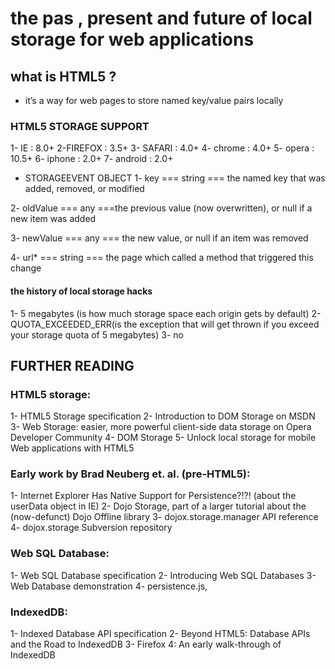 # the pas , present and future of local storage for web applications 

## what is HTML5 ? 
* it’s a way for web pages to store named key/value pairs locally 

### HTML5 STORAGE SUPPORT 
1- IE : 8.0+ 
2-FIREFOX :  3.5+ 
3- SAFARI : 4.0+
4- chrome : 4.0+ 
5- opera : 10.5+ 
6- iphone : 2.0+
7- android : 2.0+ 

* STORAGEEVENT OBJECT 
1- key ===	string ===	the named key that was added, removed, or modified

2- oldValue ===	any	 ===the previous value (now overwritten), or null if a new item was added

3-  newValue ===	any	=== the new value, or null if an item was removed

4-  url* ===	string ===	the page which called a method that triggered this change

#### the history of local storage hacks 

1- 5 megabytes (is how much storage space each origin gets by default)
2- QUOTA_EXCEEDED_ERR(is the exception that will get thrown if you exceed your storage quota of 5 megabytes)
3- no 


## FURTHER READING 
### HTML5 storage:
1- HTML5 Storage specification
2- Introduction to DOM Storage on MSDN 
3- Web Storage: easier, more powerful client-side data storage on Opera Developer Community 
4- DOM Storage 
5- Unlock local storage for mobile Web applications with HTML5 

### Early work by Brad Neuberg et. al. (pre-HTML5): 
1- Internet Explorer Has Native Support for Persistence?!?! (about the userData object in IE) 
2- Dojo Storage, part of a larger tutorial about the (now-defunct) Dojo Offline library 
3- dojox.storage.manager API reference 
4- dojox.storage Subversion repository 

### Web SQL Database: 
1- Web SQL Database specification 
2- Introducing Web SQL Databases 
3- Web Database demonstration
4- persistence.js,  

### IndexedDB: 
1- Indexed Database API specification
2- Beyond HTML5: Database APIs and the Road to IndexedDB 
3- Firefox 4: An early walk-through of IndexedDB 



